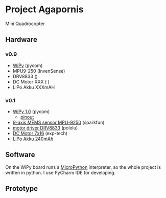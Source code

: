 # Project Agapornis
Mini Quadrocopter

## Hardware
### v0.9
* [WiPy](https://www.pycom.io/solutions/py-boards/wipy/) (pycom)
* MPU9-250 (InvenSense)
* DRV8833 ()
* DC Motor XXX ( )
* LiPo Akku XXXmAH
### v0.1 
* [WiPy 1.0](https://www.pycom.io/solutions/py-boards/wipy/) (pycom)
    * [pinout](http://docs.micropython.org/en/v1.8.3/wipy/wipy/quickref.html)
* [9-axis MEMS sensor MPU-9250](https://www.sparkfun.com/products/13762) (sparkfun)
* [motor driver DRV8833](https://www.pololu.com/product/2130) (pololu)
* [DC Motor 7x16](http://www.exp-tech.de/crazyflie-2-spare-7x16-mm-coreless-dc-motor-with-connector?___SID=U) (exp-tech)
* [LiPo Akku 240mAh](http://www.exp-tech.de/crazyflie-2-0-spare-battery-including-charger)
    
## Software
On the WiPy board runs a [MicroPython](http://docs.micropython.org/en/v1.8.3/wipy/index.html) interpreter, so the whole project is written in python. I use PyCharm IDE for developing.


## Prototype


